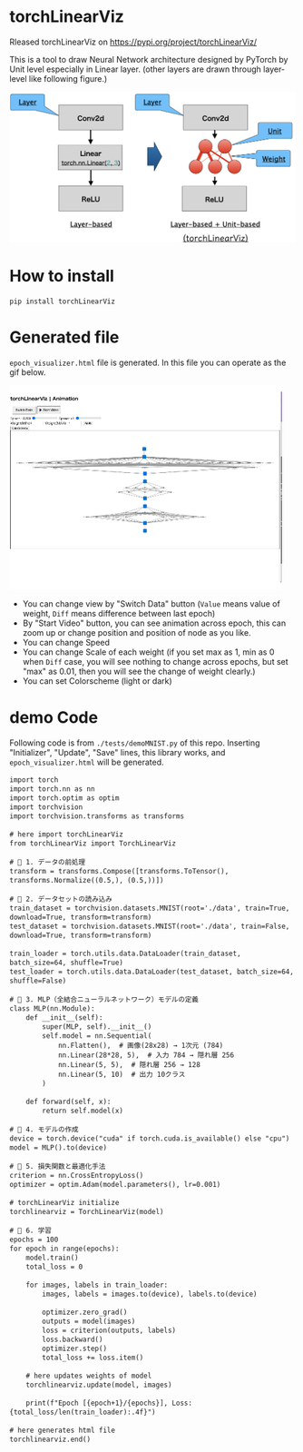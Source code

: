 # torchLinearViz
Rleased torchLinearViz on https://pypi.org/project/torchLinearViz/

This is a tool to draw Neural Network architecture designed by PyTorch by Unit level especially in Linear layer. (other layers are drawn through layer-level like following figure.)

![demo image](./image/overview.png)


# How to install
```
pip install torchLinearViz
```

# Generated file
`epoch_visualizer.html` file is generated. In this file you can operate as the gif below.

![demo of html file usage](./movie/manual.gif)

- You can change view by "Switch Data" button (`Value` means value of weight, `Diff` means difference between last epoch)
- By "Start Video" button, you can see animation across epoch, this can zoom up or change position and position of node as you like.
- You can change Speed
- You can change Scale of each weight (if you set max as 1, min as 0 when `Diff` case, you will see nothing to change across epochs, but set "max" as 0.01, then you will see the change of weight clearly.)
- You can set Colorscheme (light or dark)

# demo Code
 Following code is from `./tests/demoMNIST.py` of this repo. Inserting "Initializer", "Update", "Save" lines, this library works, and `epoch_visualizer.html` will be generated.

```
import torch
import torch.nn as nn
import torch.optim as optim
import torchvision
import torchvision.transforms as transforms

# here import torchLinearViz
from torchLinearViz import TorchLinearViz

# 🔹 1. データの前処理
transform = transforms.Compose([transforms.ToTensor(), transforms.Normalize((0.5,), (0.5,))])

# 🔹 2. データセットの読み込み
train_dataset = torchvision.datasets.MNIST(root='./data', train=True, download=True, transform=transform)
test_dataset = torchvision.datasets.MNIST(root='./data', train=False, download=True, transform=transform)

train_loader = torch.utils.data.DataLoader(train_dataset, batch_size=64, shuffle=True)
test_loader = torch.utils.data.DataLoader(test_dataset, batch_size=64, shuffle=False)

# 🔹 3. MLP（全結合ニューラルネットワーク）モデルの定義
class MLP(nn.Module):
    def __init__(self):
        super(MLP, self).__init__()
        self.model = nn.Sequential(
            nn.Flatten(),  # 画像(28x28) → 1次元 (784)
            nn.Linear(28*28, 5),  # 入力 784 → 隠れ層 256 
            nn.Linear(5, 5),  # 隠れ層 256 → 128
            nn.Linear(5, 10)  # 出力 10クラス
        )

    def forward(self, x):
        return self.model(x)

# 🔹 4. モデルの作成
device = torch.device("cuda" if torch.cuda.is_available() else "cpu")
model = MLP().to(device)

# 🔹 5. 損失関数と最適化手法
criterion = nn.CrossEntropyLoss()
optimizer = optim.Adam(model.parameters(), lr=0.001)

# torchLinearViz initialize
torchlinearviz = TorchLinearViz(model)

# 🔹 6. 学習
epochs = 100
for epoch in range(epochs):
    model.train()
    total_loss = 0

    for images, labels in train_loader:
        images, labels = images.to(device), labels.to(device)

        optimizer.zero_grad()
        outputs = model(images)
        loss = criterion(outputs, labels)
        loss.backward()
        optimizer.step()
        total_loss += loss.item()

    # here updates weights of model
    torchlinearviz.update(model, images)

    print(f"Epoch [{epoch+1}/{epochs}], Loss: {total_loss/len(train_loader):.4f}")

# here generates html file
torchlinearviz.end()
```
